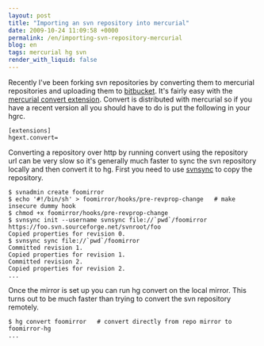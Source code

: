 ```yaml
---
layout: post
title: "Importing an svn repository into mercurial"
date: 2009-10-24 11:09:58 +0000
permalink: /en/importing-svn-repository-mercurial
blog: en
tags: mercurial hg svn
render_with_liquid: false
---
```


Recently I've been forking svn repositories by converting them to
mercurial repositories and uploading them to
[bitbucket](http://www.bitbucket.org/). It's fairly easy with the
[mercurial convert
extension](http://mercurial.selenic.com/wiki/ConvertExtension). Convert
is distributed with mercurial so if you have a recent version all you
should have to do is put the following in your hgrc.

```text
[extensions]
hgext.convert=
```

Converting a repository over http by running convert using the
repository url can be very slow so it's generally much faster to sync
the svn repository locally and then convert it to hg. First you need to
use [svnsync](http://svn.collab.net/repos/svn/trunk/notes/svnsync.txt)
to copy the repository.

```text
$ svnadmin create foomirror
$ echo '#!/bin/sh' > foomirror/hooks/pre-revprop-change   # make insecure dummy hook
$ chmod +x foomirror/hooks/pre-revprop-change
$ svnsync init --username svnsync file://`pwd`/foomirror https://foo.svn.sourceforge.net/svnroot/foo
Copied properties for revision 0.
$ svnsync sync file://`pwd`/foomirror
Committed revision 1.
Copied properties for revision 1.
Committed revision 2.
Copied properties for revision 2.
...
```

Once the mirror is set up you can run hg convert on the local mirror.
This turns out to be much faster than trying to convert the svn
repository remotely.

```text
$ hg convert foomirror   # convert directly from repo mirror to foomirror-hg
...
```
